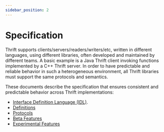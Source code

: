 ```yaml
---
sidebar_position: 2
---
```


# Specification

Thrift supports clients/servers/readers/writers/etc, written in different languages, using different libraries, often developed and maintained by different teams. A basic example is a Java Thrift client invoking functions implemented by a C++ Thrift server. In order to have predictable and reliable behavior in such a heterogeneous environment, all Thrift libraries must support the same protocols and semantics.

These documents describe the specification that ensures consistent and predictable behavior across Thrift implementations:

- [Interface Definition Language (IDL)](idl.md).
- [Definitions](definition/index.md)
- [Protocols](protocol/index.md)
- [Beta Features](beta/index.md)
- [Experimental Features](experimental/index.md)
